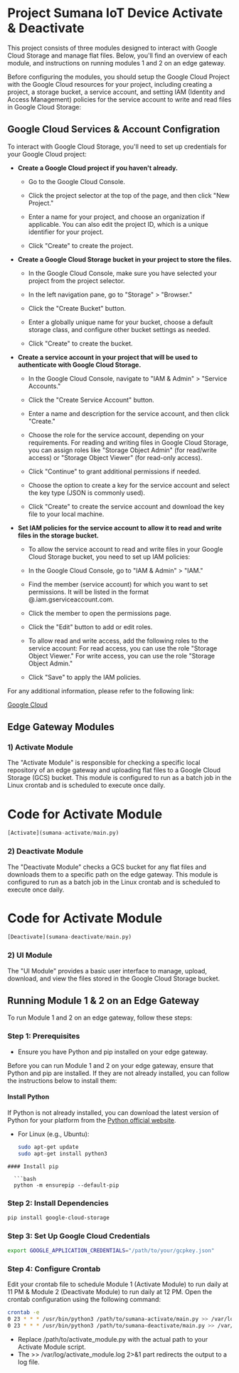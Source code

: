 # Project Sumana IoT Device Activate & Deactivate

This project consists of three modules designed to interact with Google Cloud Storage and manage flat files. Below, you'll find an overview of each module, and instructions on running modules 1 and 2 on an edge gateway.

Before configuring the modules, you should setup the Google Cloud Project with the Google Cloud resources for your project, including creating a project, a storage bucket, a service account, and setting IAM (Identity and Access Management) policies for the service account to write and read files in Google Cloud Storage:

## Google Cloud Services & Account Configration

To interact with Google Cloud Storage, you'll need to set up credentials for your Google Cloud project:

- **Create a Google Cloud project if you haven't already.**

    - Go to the Google Cloud Console.

    - Click the project selector at the top of the page, and then click "New Project."

    - Enter a name for your project, and choose an organization if applicable. You can also edit the project ID, which is a unique identifier for your project.

    - Click "Create" to create the project.


- **Create a Google Cloud Storage bucket in your project to store the files.**

    - In the Google Cloud Console, make sure you have selected your project from the project selector.

    - In the left navigation pane, go to "Storage" > "Browser."

    - Click the "Create Bucket" button.

    - Enter a globally unique name for your bucket, choose a default storage class, and configure other bucket settings as needed.

    - Click "Create" to create the bucket.
   
- **Create a service account in your project that will be used to authenticate with Google Cloud Storage.**

   - In the Google Cloud Console, navigate to "IAM & Admin" > "Service Accounts."

   - Click the "Create Service Account" button.

   - Enter a name and description for the service account, and then click "Create."

   - Choose the role for the service account, depending on your requirements. For reading and       writing files in Google Cloud Storage, you can assign roles like "Storage Object Admin"         (for read/write access) or "Storage Object Viewer" (for read-only access).

   - Click "Continue" to grant additional permissions if needed.

   - Choose the option to create a key for the service account and select the key type (JSON is commonly used).

   - Click "Create" to create the service account and download the key file to your local machine. 

- **Set IAM policies for the service account to allow it to read and write files in the storage bucket.**

   - To allow the service account to read and write files in your Google Cloud Storage bucket, you need to set up IAM policies:

   - In the Google Cloud Console, go to "IAM & Admin" > "IAM."

   - Find the member (service account) for which you want to set permissions. It will be listed in the format <service-account-name>@<project-id>.iam.gserviceaccount.com.

   - Click the member to open the permissions page.

   - Click the "Edit" button to add or edit roles.

   - To allow read and write access, add the following roles to the service account:
      For read access, you can use the role "Storage Object Viewer."
      For write access, you can use the role "Storage Object Admin."

   - Click "Save" to apply the IAM policies.

For any additional information, please refer to the following link:

[Google Cloud](https://cloud.google.com/storage/docs/creating-buckets)

## Edge Gateway Modules

### 1) Activate Module

The "Activate Module" is responsible for checking a specific local repository of an edge gateway and uploading flat files to a Google Cloud Storage (GCS) bucket. This module is configured to run as a batch job in the Linux crontab and is scheduled to execute once daily.
# Code for Activate Module
```python
[Activate](sumana-activate/main.py)
```
### 2) Deactivate Module

The "Deactivate Module" checks a GCS bucket for any flat files and downloads them to a specific path on the edge gateway. This module is configured to run as a batch job in the Linux crontab and is scheduled to execute once daily.


# Code for Activate Module
```python
[Deactivate](sumana-deactivate/main.py)
```
### 2) UI Module

The "UI Module" provides a basic user interface to manage, upload, download, and view the files stored in the Google Cloud Storage bucket.

## Running Module 1 & 2 on an Edge Gateway

To run Module 1 and 2 on an edge gateway, follow these steps:

### Step 1: Prerequisites

* Ensure you have Python and pip installed on your edge gateway.

Before you can run Module 1 and 2 on your edge gateway, ensure that Python and pip are installed. If they are not already installed, you can follow the instructions below to install them:

#### Install Python

If Python is not already installed, you can download the latest version of Python for your platform from the [Python official website](https://www.python.org/downloads/).

- For Linux (e.g., Ubuntu):
  ```bash
  sudo apt-get update
  sudo apt-get install python3
```
#### Install pip

  ```bash
  python -m ensurepip --default-pip
```
### Step 2: Install Dependencies

  ```bash
  pip install google-cloud-storage
```
### Step 3: Set Up Google Cloud Credentials

  ```bash
  export GOOGLE_APPLICATION_CREDENTIALS="/path/to/your/gcpkey.json"
```
### Step 4: Configure Crontab

Edit your crontab file to schedule Module 1 (Activate Module) to run daily at 11 PM & Module 2 (Deactivate Module) to run daily at 12 PM. Open the crontab configuration using the following command:

  ```bash
  crontab -e
  0 23 * * * /usr/bin/python3 /path/to/sumana-activate/main.py >> /var/log/activate_module.log 2>&1
  0 23 * * * /usr/bin/python3 /path/to/sumana-deactivate/main.py >> /var/log/activate_module.log 2>&1
```
* Replace /path/to/activate_module.py with the actual path to your Activate Module script.
* The >> /var/log/activate_module.log 2>&1 part redirects the output to a log file.
